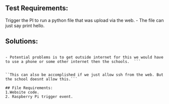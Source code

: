 ## Test Requirements:
Trigger the PI to run a python file that was upload via the web.
    - The file can just say print hello.  
    
## Solutions:
```Make the pi a webserver and allow people to connect to it. Then when people upload a file it put it in a directory and anther python script would be triggered by it.  

- Potential problems is to get outside internet for this we would have to use a phone or some other internet then the schools.  ```
    

``This can also be accomplished if we just allow ssh from the web. But the school doesnt allow this.```

## File Requirements:  
1.Website code.  
2. Raspberry Pi trigger event.
